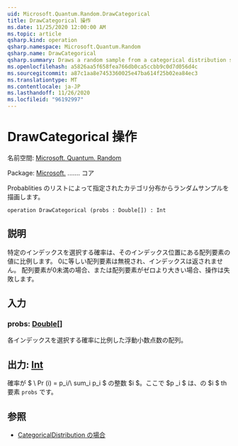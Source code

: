 ```yaml
---
uid: Microsoft.Quantum.Random.DrawCategorical
title: DrawCategorical 操作
ms.date: 11/25/2020 12:00:00 AM
ms.topic: article
qsharp.kind: operation
qsharp.namespace: Microsoft.Quantum.Random
qsharp.name: DrawCategorical
qsharp.summary: Draws a random sample from a categorical distribution specified by a list of probablities.
ms.openlocfilehash: a5826aa5f658fea766db0ca5ccbb9c0d7d056d4c
ms.sourcegitcommit: a87c1aa8e7453360025e47ba614f25b02ea84ec3
ms.translationtype: MT
ms.contentlocale: ja-JP
ms.lasthandoff: 11/26/2020
ms.locfileid: "96192997"
---
```

# <a name="drawcategorical-operation"></a>DrawCategorical 操作

名前空間: [Microsoft. Quantum. Random](xref:Microsoft.Quantum.Random)

Package: [Microsoft.](https://nuget.org/packages/Microsoft.Quantum.QSharp.Core) ....... コア


Probablities のリストによって指定されたカテゴリ分布からランダムサンプルを描画します。

```qsharp
operation DrawCategorical (probs : Double[]) : Int
```


## <a name="description"></a>説明

特定のインデックスを選択する確率は、そのインデックス位置にある配列要素の値に比例します。
0に等しい配列要素は無視され、インデックスは返されません。 配列要素が0未満の場合、または配列要素がゼロより大きい場合、操作は失敗します。

## <a name="input"></a>入力

### <a name="probs--double"></a>probs: [Double](xref:microsoft.quantum.lang-ref.double)[]

各インデックスを選択する確率に比例した浮動小数点数の配列。



## <a name="output--int"></a>出力: [Int](xref:microsoft.quantum.lang-ref.int)

確率が $ \ Pr (i) = p_i/\ sum_i p_i $ の整数 $i $。ここで $p _i $ は、の $i $ th 要素 `probs` です。

## <a name="see-also"></a>参照

- [CategoricalDistribution の場合](xref:Microsoft.Quantum.Random.CategoricalDistribution)